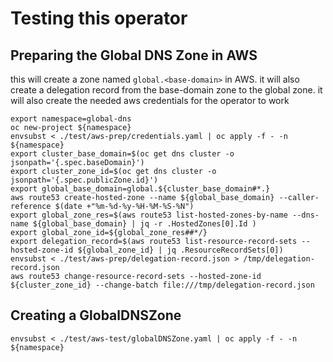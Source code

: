 # Testing this operator

## Preparing the Global DNS Zone in AWS

this will create a zone named `global.<base-domain>` in AWS.
it will also create a delegation record from the base-domain zone to the global zone.
it will also create the needed aws credentials for the operator to work

```shell
export namespace=global-dns
oc new-project ${namespace}
envsubst < ./test/aws-prep/credentials.yaml | oc apply -f - -n ${namespace}
export cluster_base_domain=$(oc get dns cluster -o jsonpath='{.spec.baseDomain}')
export cluster_zone_id=$(oc get dns cluster -o jsonpath='{.spec.publicZone.id}')
export global_base_domain=global.${cluster_base_domain#*.}
aws route53 create-hosted-zone --name ${global_base_domain} --caller-reference $(date +"%m-%d-%y-%H-%M-%S-%N") 
export global_zone_res=$(aws route53 list-hosted-zones-by-name --dns-name ${global_base_domain} | jq -r .HostedZones[0].Id )
export global_zone_id=${global_zone_res##*/}
export delegation_record=$(aws route53 list-resource-record-sets --hosted-zone-id ${global_zone_id} | jq .ResourceRecordSets[0])
envsubst < ./test/aws-prep/delegation-record.json > /tmp/delegation-record.json
aws route53 change-resource-record-sets --hosted-zone-id ${cluster_zone_id} --change-batch file:///tmp/delegation-record.json
```

## Creating a GlobalDNSZone

```shell
envsubst < ./test/aws-test/globalDNSZone.yaml | oc apply -f - -n ${namespace}
```
